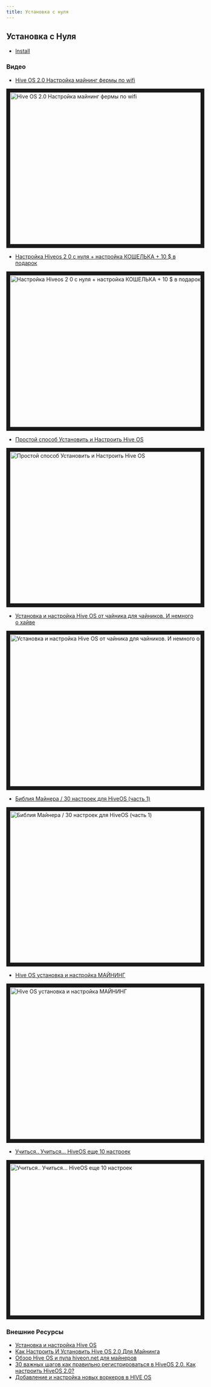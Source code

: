 ```yaml
---
title: Установка с нуля
---
```


## Установка с Нуля
- <a href="https://hiveos.farm/install/">Install</a>

### Видео

- <a href="https://www.youtube.com/watch?v=pPtRIOPHC18">Hive OS 2.0 Настройка майнинг фермы по wifi</a>

<a href="http://www.youtube.com/watch?feature=player_embedded&v=pPtRIOPHC18
" target="_blank"><img src="http://img.youtube.com/vi/pPtRIOPHC18/0.jpg"
alt="Hive OS 2.0 Настройка майнинг фермы по wifi" width="630" height="400" border="10" /></a>

- <a href="https://www.youtube.com/watch?v=CnzLH5tdr5A">Настройка Hiveos 2 0 с нуля + настройка КОШЕЛЬКА + 10 $ в подарок</a>

<a href="http://www.youtube.com/watch?feature=player_embedded&v=CnzLH5tdr5A
" target="_blank"><img src="http://img.youtube.com/vi/CnzLH5tdr5A/0.jpg"
alt="Настройка Hiveos 2 0 с нуля + настройка КОШЕЛЬКА + 10 $ в подарок" width="630" height="400" border="10" /></a>

- <a href="https://www.youtube.com/watch?v=g6LvYdDlogY">Простой способ Установить и Настроить Hive OS</a>

<a href="http://www.youtube.com/watch?feature=player_embedded&v=g6LvYdDlogY
" target="_blank"><img src="http://img.youtube.com/vi/g6LvYdDlogY/0.jpg"
alt="Простой способ Установить и Настроить Hive OS" width="630" height="400" border="10" /></a>

- <a href="https://www.youtube.com/watch?v=2HmwyT081x0">Установка и настройка Hive OS от чайника для чайников. И немного о хайве</a>

<a href="http://www.youtube.com/watch?feature=player_embedded&v=2HmwyT081x0
" target="_blank"><img src="http://img.youtube.com/vi/2HmwyT081x0/0.jpg"
alt="Установка и настройка Hive OS от чайника для чайников. И немного о хайве" width="630" height="400" border="10" /></a>

- <a href="https://www.youtube.com/watch?v=zQgdxQzJzDM">Библия Майнера / 30 настроек для HiveOS (часть 1)</a>

<a href="http://www.youtube.com/watch?feature=player_embedded&v=zQgdxQzJzDM
" target="_blank"><img src="http://img.youtube.com/vi/zQgdxQzJzDM/0.jpg"
alt="Библия Майнера / 30 настроек для HiveOS (часть 1)" width="630" height="400" border="10" /></a>

- <a href="https://www.youtube.com/watch?v=1uyLzVdCCLY">Hive OS установка и настройка МАЙНИНГ</a>

<a href="http://www.youtube.com/watch?feature=player_embedded&v=1uyLzVdCCLY
" target="_blank"><img src="http://img.youtube.com/vi/1uyLzVdCCLY/0.jpg"
alt="Hive OS установка и настройка МАЙНИНГ" width="630" height="400" border="10" /></a>

- <a href="https://www.youtube.com/watch?v=0gbd-ElmQH8">Учиться.. Учиться... HiveOS еще 10 настроек</a>

<a href="http://www.youtube.com/watch?feature=player_embedded&v=0gbd-ElmQH8
" target="_blank"><img src="http://img.youtube.com/vi/0gbd-ElmQH8/0.jpg"
alt="Учиться.. Учиться... HiveOS еще 10 настроек" width="630" height="400" border="10" /></a>


### Внешние Ресурсы
- <a href="https://just-work.ru/ustanovka-i-nastrojka-hive-os">Установка и настройка Hive OS</a>
- <a href="https://altcoinlog.com/kak-nastroit-usanovit-hive-os/">Как Настроить И Установить Hive OS 2.0 Для Майнинга</a>
- <a href="https://tehnoobzor.com/cryptolife/mining/2800-obzor-hive-os-i-pula-hiveonnet-dlya-maynerov.html">Обзор Hive OS и пула hiveon.net для майнеров</a>
- <a href="http://den-pirate.ru/bez-rubriki/30-vazhnyh-shagov-kak-pravilno-registrirovatsja-v-hiveos-2-0-kak-nastroit-hiveos-2-0.html">30 важных шагов как правильно регистрироваться в HiveOS 2.0. Как настроить HiveOS 2.0?</a>
- <a href="http://finance-quality.ru/dobavlenie-i-nastrojka-novyx-vorkerov/">Добавление и настройка новых воркеров в HIVE OS</a>
